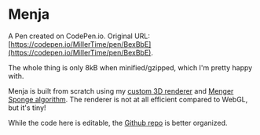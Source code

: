 # Menja

A Pen created on CodePen.io. Original URL: [https://codepen.io/MillerTime/pen/BexBbE](https://codepen.io/MillerTime/pen/BexBbE).



The whole thing is only 8kB when minified/gzipped, which I'm pretty happy with.

Menja is built from scratch using my [custom 3D renderer](https://codepen.io/MillerTime/pen/eLjxKB) and [Menger Sponge algorithm](https://codepen.io/MillerTime/pen/oaLZmW). The renderer is not at all efficient compared to WebGL, but it's tiny!

While the code here is editable, the [Github repo](https://github.com/MilllerTime/menja) is better organized.
